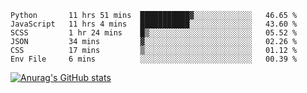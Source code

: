 <!--START_SECTION:waka-->

```text
Python       11 hrs 51 mins  ███████████▓░░░░░░░░░░░░░   46.65 %
JavaScript   11 hrs 4 mins   ███████████░░░░░░░░░░░░░░   43.60 %
SCSS         1 hr 24 mins    █▒░░░░░░░░░░░░░░░░░░░░░░░   05.52 %
JSON         34 mins         ▓░░░░░░░░░░░░░░░░░░░░░░░░   02.26 %
CSS          17 mins         ▒░░░░░░░░░░░░░░░░░░░░░░░░   01.12 %
Env File     6 mins          ░░░░░░░░░░░░░░░░░░░░░░░░░   00.39 %
```

<!--END_SECTION:waka-->

[![Anurag's GitHub stats](https://github-readme-stats.vercel.app/api?username=FelipeRistow&count_private=true&theme=synthwave)](https://github.com/anuraghazra/github-readme-stats)
